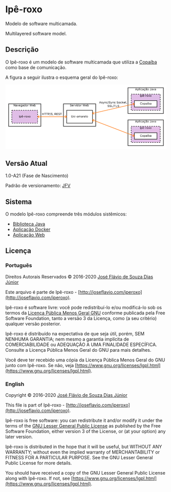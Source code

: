 # Ipê-roxo

Modelo de software multicamada.

Multilayered software model.

## Descrição

O Ipê-roxo é um modelo de software multicamada que utiliza a [Copaíba](http://joseflavio.com/copaiba) como base de comunicação.

A figura a seguir ilustra o esquema geral do Ipê-roxo:

<img src="projeto/EsquemaGeral.png">

## Versão Atual

1.0-A21 (Fase de Nascimento)

Padrão de versionamento: [JFV](http://joseflavio.com/jfv)

## Sistema

O modelo Ipê-roxo compreende três módulos sistêmicos:

* [Biblioteca Java](https://github.com/joseflaviojr/iperoxo/tree/master/iperoxo-java)
* [Aplicação Docker](https://github.com/joseflaviojr/iperoxo/tree/master/iperoxo-docker)
* [Aplicação Web](https://github.com/joseflaviojr/iperoxo/tree/master/iperoxo-web)

## Licença

### Português

Direitos Autorais Reservados &copy; 2016-2020 [José Flávio de Souza Dias Júnior](http://joseflavio.com)

Este arquivo é parte de Ipê-roxo - [http://joseflavio.com/iperoxo](http://joseflavio.com/iperoxo).

Ipê-roxo é software livre: você pode redistribuí-lo e/ou modificá-lo
sob os termos da [Licença Pública Menos Geral GNU](https://www.gnu.org/licenses/lgpl.html) conforme publicada pela
Free Software Foundation, tanto a versão 3 da Licença, como
(a seu critério) qualquer versão posterior.

Ipê-roxo é distribuído na expectativa de que seja útil,
porém, SEM NENHUMA GARANTIA; nem mesmo a garantia implícita de
COMERCIABILIDADE ou ADEQUAÇÃO A UMA FINALIDADE ESPECÍFICA. Consulte a
Licença Pública Menos Geral do GNU para mais detalhes.

Você deve ter recebido uma cópia da Licença Pública Menos Geral do GNU
junto com Ipê-roxo. Se não, veja [https://www.gnu.org/licenses/lgpl.html](https://www.gnu.org/licenses/lgpl.html).

### English

Copyright &copy; 2016-2020 [José Flávio de Souza Dias Júnior](http://joseflavio.com)

This file is part of Ipê-roxo - [http://joseflavio.com/iperoxo](http://joseflavio.com/iperoxo).

Ipê-roxo is free software: you can redistribute it and/or modify
it under the terms of the [GNU Lesser General Public License](https://www.gnu.org/licenses/lgpl.html) as published by
the Free Software Foundation, either version 3 of the License, or
(at your option) any later version.

Ipê-roxo is distributed in the hope that it will be useful,
but WITHOUT ANY WARRANTY; without even the implied warranty of
MERCHANTABILITY or FITNESS FOR A PARTICULAR PURPOSE. See the
GNU Lesser General Public License for more details.

You should have received a copy of the GNU Lesser General Public License
along with Ipê-roxo. If not, see [https://www.gnu.org/licenses/lgpl.html](https://www.gnu.org/licenses/lgpl.html).